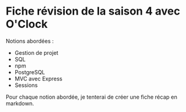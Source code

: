 # Fiche révision de la saison 4 avec O'Clock

Notions abordées : 

- Gestion de projet
- SQL
- npm
- PostgreSQL
- MVC avec Express
- Sessions

Pour chaque notion abordée, je tenterai de créer une fiche récap en markdown.